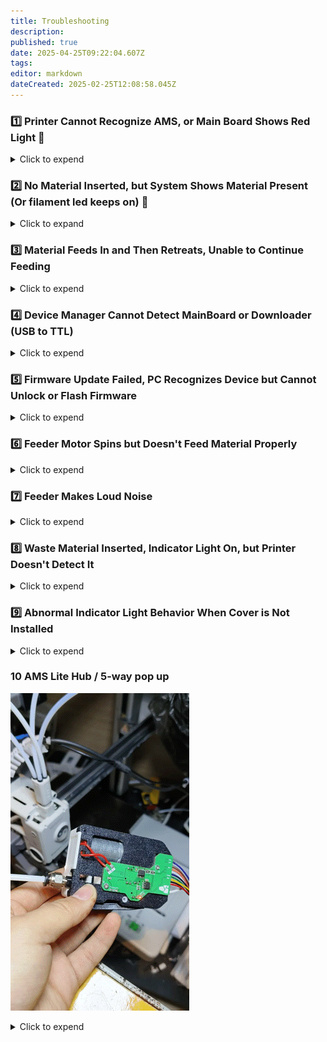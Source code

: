 ```yaml
---
title: Troubleshooting
description: 
published: true
date: 2025-04-25T09:22:04.607Z
tags: 
editor: markdown
dateCreated: 2025-02-25T12:08:58.045Z
---
```


### 1️⃣ Printer Cannot Recognize AMS, or Main Board Shows Red Light 🚨

<details>
  <summary>Click to expend</summary>
After connecting to the printer the motherboard shows a red light meaning that the BMCU and printer communication is NOT established, however power is successfully supplied to the BMCU.
If you make your own molex 4 pin cable, check first if the AB wire sequence is wrong.

Then check for possible PCB issues, such as:
- Loose solder joints on components
- Faulty communication wiring (e.g., missing resistors in communication lines)
- Incorrect chip orientation or poor soldering causing virtual connections
  
  
Worst case scenario, the AMS connector board or printer motherboard is damaged. Or the 75176 chip on BMCU is damaged.
</details>


### 2️⃣ No Material Inserted, but System Shows Material Present (Or filament led keeps on) 📏
<details>
  <summary>Click to expand</summary>

#### 🧩 Issue Description  
The system reports that filament is present even when no material has been inserted. This can manifest as:

- The filament detection indicator (LED) remaining **ON**
- In AMS menu display filament always present in a certain channel

---

#### 🔍 Cause  
This behavior is a **known limitation** of the BMCU design, which relies on an optical sensor aligned with a narrow structural hole. The sensor detects filament presence when the beam is interrupted.

False positives (i.e., filament always detected) may occur due to:

- Slight height inconsistency of the photoelectric sensor at the factory 
- Slight height inconsistency of the photoelectric sensor at the time of soldering 
- Shape deviation at the time of printing of the detection aperture 
- Debris or dust blocking the optical path

The steel ball version is designed to reduce the chance of this problem, but we have noticed that some users even with the steel ball version still encounter this situation.

---

#### ✅ Why It Usually Doesn't Affect Printing  
This issue is generally **non-critical**. A false positive — where filament is always reported as present — is much less disruptive than a false negative, which might prematurely pause a print.

Additionally, the firmware includes a **secondary safeguard**:  
It monitors filament movement within the extruder. If no filament is actually being pushed through, the system will trigger a pause automatically, ensuring job protection.

---

#### 🛠️ Optional Improvements  
If you'd like to improve sensor reliability, you may consider:

- Gently cleaning the optical hole and slider using a precision tool to remove dust or filament residue  
- Slightly enlarging the detection hole with a micro drill bit (1.2 mm recommended)  
  ⚠️ *Do not exceed 1.2 mm*, or the sensor may incorrectly report "no filament" due to too easy for light passing through   
- Re-soldering or re-aligning the optical sensor if visibly misaligned  
- If you are using non-steel ball version, you can try upgrading -> need reprint almost everything and completely disassemble the BMG gear, and purchase additional parts
  
⚠️ Impact on Auto Refilling Function
This issue can negatively affect the auto refilling feature. For example:

- Suppose the filament detection on Channel 1 is faulty and always reports filament as present.
- You are about to run out of filament on Channel 1
- You have set up Channel 2 with the exact same material, expecting the printer to automatically refill from it.

However, when the filament on Channel 1 runs out, the printer may fail to recognize the absence correctly. As a result, it might trigger a filament jam error instead of recognizing a normal runout and switching to Channel 2.

If you're using the BMCU mainly for auto refilling purposes, we recommend the following setup:

- Connect the spool that is likely to run out to a channel where filament detection is working correctly in this exemple channel 2.
- Connect the backup spool (with enough material) to the channel affected by this issue in this case channel 1.

This setup will ensure that when the primary spool is depleted, the system can detect it accurately and trigger the refilling process as expected.

---

> 🔧 **Note:** Due to mechanical and manufacturing tolerances, this issue affects many BMCU units to some extent. In most cases, it does **not** impair normal printing operations.

</details>



### 3️⃣ Material Feeds In and Then Retreats, Unable to Continue Feeding

<details>
  <summary>Click to expend</summary>
  Solution:
  This issue is often caused by:
  - Missing radial magnet
  - Magnet holder not rotating with the shaft
  - Ejected magnetic disc not installed properly

  🛠️ Fixes:
  - Use a correctly sized and oriented radial magnet (6×2.5mm)
  - Check and ensure the AS5600 encoder chip is properly soldered
  - Test magnetic polarity: Two magnet surfaces should attract each other. If they repel when rotated 180°, it's the wrong orientation 🔄  
</details>


### 4️⃣ Device Manager Cannot Detect MainBoard or Downloader (USB to TTL) 

<details>
  <summary>Click to expend</summary>
🛠️ Troubleshooting Steps

  #### Verify Downloader Recognition

First, connect the USB-to-TTL downloader alone to your computer (without connecting to the mainboard).

- If it appears as a serial device (e.g., COMx) in Device Manager, the driver is properly installed.
- If no device appears, install the CH340 USB-to-Serial driver (commonly used in many USB-TTL modules).

#### Check for Short Circuits on the Mainboard

If the downloader is detected when connected alone, but disappears or disconnects when attached to the mainboard, this often indicates a short circuit, typically between 3.3V and GND.

Carefully inspect the circuitry around the CH32V microcontroller for any solder bridges or damaged components.

#### Ensure Correct Wire Connections

Double-check the DuPont wire order: TX ↔ RX, RX ↔ TX, GND ↔ GND, and 3.3V.


#### Disable USB Port Protection (if applicable)

On some PCs, aggressive USB port protection or antivirus software may prevent the downloader from being recognized.

Try switching to another USB port or temporarily disabling port protection if you're familiar with your system's settings.
</details>


### 5️⃣ Firmware Update Failed, PC Recognizes Device but Cannot Unlock or Flash Firmware

<details>
  <summary>Click to expend</summary>
  Solution:
  https://wiki.yuekai.fr/BMCU/BMCU_Tutorial/BMCU_Flashing#h-5-flash-the-firmware
</details>


### 6️⃣ Feeder Motor Spins but Doesn't Feed Material Properly

<details>
  <summary>Click to expend</summary>
  Solution:
  - Triangular gear may be too tight, preventing engagement.
  - Precision errors in external parts may cause jamming.  
</details>


### 7️⃣ Feeder Makes Loud Noise

<details>
  <summary>Click to expend</summary>
  Solution:
  - Check if screws are pressing against the motor shaft, causing friction.
  - Noise during feeding may be due to gear skipping, which is unavoidable.
  - Apply lubricant to reduce noise from misaligned gears.  
</details>


### 8️⃣ Waste Material Inserted, Indicator Light On, but Printer Doesn't Detect It

<details>
  <summary>Click to expend</summary>
  Solution:
  - Ensure the magnet is installed; it won't be recognized otherwise.
  - After installing the magnet, restart the device for detection.
  - Check for loose PH2.0 socket connections or broken ribbon cables.  
</details>


### 9️⃣ Abnormal Indicator Light Behavior When Cover is Not Installed

<details>
  <summary>Click to expend</summary>
  Solution:
  - Incorrect PH2.0 wiring, requires reversed 10-pin 80mm cable.
  - Check for loose socket connections.
  - Short circuits on the secondary board (e.g., resistor/capacitor bridging).  
</details>


### 10 AMS Lite Hub / 5-way pop up

![5_way_pop_up.gif](/assets/images/gif/5way_pop_up.gif)

<details>
  <summary>Click to expend</summary>
  The root cause of this problem is that there is a large resistance in the path of the consumable exit, causing the entire PTEF tube to be pulled backwards.
  This issue occur more offen on BMCU-B, particularly when using older firmware versions.
  Using updated firmware or firmware versions with extended buffer lengths can significantly reduce the likelihood of encountering this problem.

  Solution:
  - Always check first if there is any particular resistance somewhere in the path of the consumables, e.g. large bending angles or PTFE tubes that are not smooth enough inside.
  - It is strongly recommended to upgrade the motherboard firmware to version 3.14 or later, which is more stable and reduces (but does not eliminate) the probability of this issue occurring.
  - If the issue persists, building an external buffer may further mitigate the problem. referce makersworld link : [Link 1](https://makerworld.com.cn/zh/models/1042461-bmcuwai-zhi-huan-chong?from=search#profileId-1076821) [Link 2](https://makerworld.com.cn/zh/models/1057356-29mmxing-cheng-wai-jie-huan-chong?from=search#profileId-1095144) [Link 3](https://makerworld.com.cn/zh/models/1144176-bmcu-370gang-zhu-ban-wai-zhi-huan-chong?from=search#profileId-1203810).
  - Additionally, verify whether the AMS Lite hub (five-way connector) is damaged — especially the square-shaped locking clip. If damaged, this module may need to be replaced and reinstalled with the application of interface grease.
  - Disabling retraction during filament cutting may also help reduce the occurrence of this issue.
  ![deactive_retraction_when_cut_1.png](/assets/images/start/retraction_when_cut/deactive_retraction_when_cut_1.png)
  ![deactive_retraction_when_cut_2.png](/assets/images/start/retraction_when_cut/deactive_retraction_when_cut_2.png)

</details>